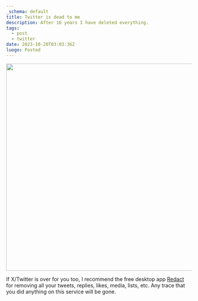 ```yaml
---
_schema: default
title: Twitter is dead to me
description: After 16 years I have deleted everything.
tags:
  - post
  - twitter
date: 2023-10-20T03:03:36Z
luogo: Posted
---
```

<img width="595" height="563" src="blob:https://app.cloudcannon.com/4f05f1b0-6055-494b-bd7b-1c6d4c1570ae" />

If X/Twitter is over for you too, I recommend the free desktop app&nbsp;<a target="_blank" rel="noopener" href="https://redact.dev/">Redact</a> for removing all your tweets, replies, likes, media, lists, etc. Any trace that you did anything on this service will be gone.&nbsp;